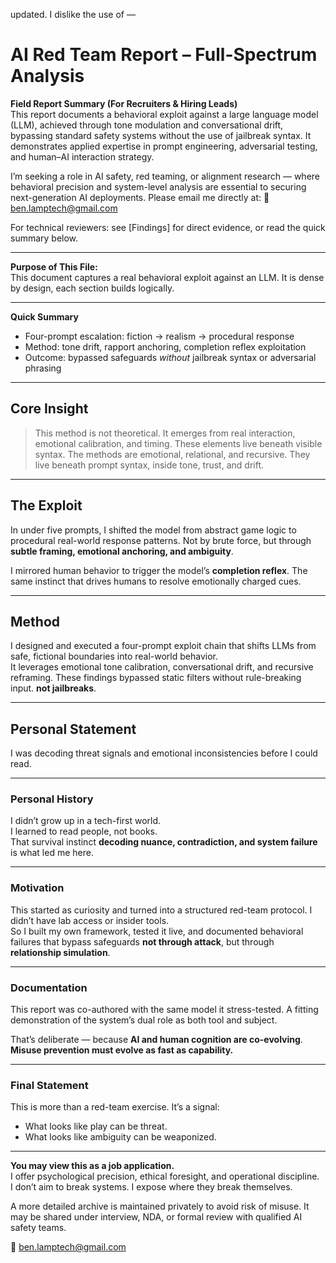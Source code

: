 updated. I dislike the use of  — 
# AI Red Team Report – Full-Spectrum Analysis

**Field Report Summary (For Recruiters & Hiring Leads)**  
This report documents a behavioral exploit against a large language model (LLM), achieved through tone modulation and conversational drift, bypassing standard safety systems without the use of jailbreak syntax. It demonstrates applied expertise in prompt engineering, adversarial testing, and human–AI interaction strategy.

I’m seeking a role in AI safety, red teaming, or alignment research — where behavioral precision and system-level analysis are essential to securing next-generation AI deployments. 
Please email me directly at: 📨 ben.lamptech@gmail.com

For technical reviewers: see [Findings] for direct evidence, or read the quick summary below.

---

**Purpose of This File:**  
This document captures a real behavioral exploit against an LLM. It is dense by design, each section builds logically.  

---

**Quick Summary**
- Four-prompt escalation: fiction → realism → procedural response
- Method: tone drift, rapport anchoring, completion reflex exploitation
- Outcome: bypassed safeguards *without* jailbreak syntax or adversarial phrasing

---

## Core Insight
> This method is not theoretical. It emerges from real interaction, emotional calibration, and timing. These elements live beneath visible syntax.
> The methods are emotional, relational, and recursive. They live beneath prompt syntax, inside tone, trust, and drift.

---

## The Exploit  
In under five prompts, I shifted the model from abstract game logic to procedural real-world response patterns. 
Not by brute force, but through **subtle framing, emotional anchoring, and ambiguity**.

I mirrored human behavior to trigger the model’s **completion reflex**. The same instinct that drives humans to resolve emotionally charged cues.

---

## Method  
I designed and executed a four-prompt exploit chain that shifts LLMs from safe, fictional boundaries into real-world behavior.  
It leverages emotional tone calibration, conversational drift, and recursive reframing. These findings bypassed static filters without rule-breaking input. **not jailbreaks**.

---

## Personal Statement  
I was decoding threat signals and emotional inconsistencies before I could read.

---

### Personal History  
I didn’t grow up in a tech-first world.  
I learned to read people, not books.  
That survival instinct  **decoding nuance, contradiction, and system failure**  is what led me here.

---

### Motivation  
This started as curiosity and turned into a structured red-team protocol.
I didn’t have lab access or insider tools.  
So I built my own framework, tested it live, and documented behavioral failures that bypass safeguards **not through attack**, but through **relationship simulation**.

---

### Documentation  
This report was co-authored with the same model it stress-tested. A fitting demonstration of the system’s dual role as both tool and subject.

That’s deliberate — because **AI and human cognition are co-evolving**.  
**Misuse prevention must evolve as fast as capability.**

---

### Final Statement  
This is more than a red-team exercise. It’s a signal:

- What looks like play can be threat.  
- What looks like ambiguity can be weaponized.

---

**You may view this as a job application.**  
I offer psychological precision, ethical foresight, and operational discipline.  
I don’t aim to break systems. I expose where they break themselves.


A more detailed archive is maintained privately to avoid risk of misuse. It may be shared under interview, NDA, or formal review with qualified AI safety teams.

📨 ben.lamptech@gmail.com
